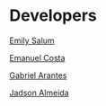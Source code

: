 

# Developers

[Emily Salum](https://github.com/emilymarquessalum)

[Emanuel Costa](https://github.com/EmanuelCostaS)

[Gabriel Arantes](https://github.com/GabrielMarquesArantes)

[Jadson Almeida](https://github.com/Jadsonhenr)
